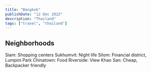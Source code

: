 ```yaml
---
title: "Bangkok"
publishDate: "12 Dec 2022"
description: "Thailand"
tags: ["travel", "thailand"]
---
```

## Neighborhoods

Siam: Shopping centers
Sukhumvit: Night life
Silom: Financial district, Lumpini Park
Chinatown: Food
Riverside: View
Khao San: Cheap, Backpacker friendly